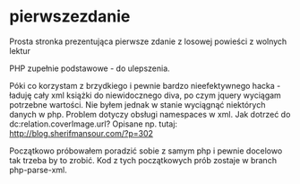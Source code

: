 # pierwszezdanie
Prosta stronka prezentująca pierwsze zdanie z losowej powieści z wolnych lektur

PHP zupełnie podstawowe - do ulepszenia.

Póki co korzystam z brzydkiego i pewnie bardzo nieefektywnego hacka - ładuję cały xml książki do niewidocznego diva, 
po czym jquery wyciągam potrzebne wartości. 
Nie byłem jednak w stanie wyciągnąć niektórych danych w php.
Problem dotyczy obsługi namespaces w xml.
Jak dotrzeć do dc:relation.coverImage.url?
Opisane np. tutaj: http://blog.sherifmansour.com/?p=302

Początkowo próbowałem poradzić sobie z samym php i pewnie docelowo tak trzeba by to zrobić. Kod z tych początkowych prób zostaje w branch php-parse-xml. 
